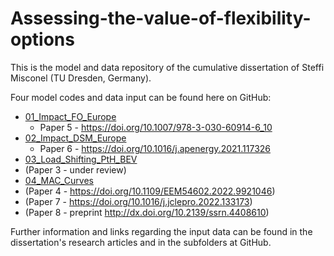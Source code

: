 # Assessing-the-value-of-flexibility-options

This is the model and data repository of the cumulative dissertation of Steffi Misconel (TU Dresden, Germany).

Four model codes and data input can be found here on GitHub:

- [01_Impact_FO_Europe](/01_Impact_FO_Europe)
  - Paper 5 - https://doi.org/10.1007/978-3-030-60914-6_10
- [02_Impact_DSM_Europe](/02_Impact_DSM_Europe)
  - Paper 6 - https://doi.org/10.1016/j.apenergy.2021.117326
- [03_Load_Shifting_PtH_BEV](/03_Load_Shifting_PtH_BEV)
-   (Paper 3 - under review)
- [04_MAC_Curves](/04_MAC_Curves)
-   (Paper 4 - https://doi.org/10.1109/EEM54602.2022.9921046)
-   (Paper 7 - https://doi.org/10.1016/j.jclepro.2022.133173)
-   (Paper 8 - preprint http://dx.doi.org/10.2139/ssrn.4408610)

Further information and links regarding the input data can be found in the dissertation's research articles and in the subfolders at GitHub.

